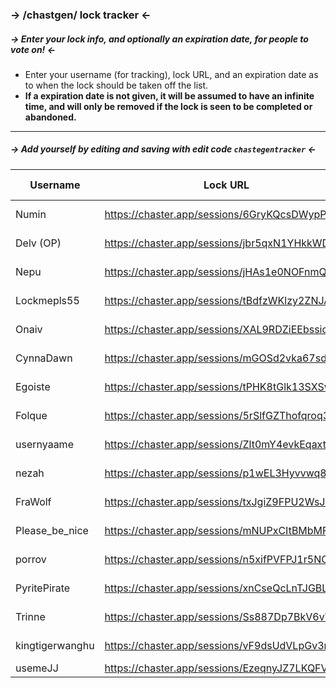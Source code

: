 ### -> /chastgen/ lock tracker <-
##### -> Enter your lock info, and optionally an expiration date, for people to vote on! <-

- Enter your username (for tracking), lock URL, and an expiration date as to when the lock should be taken off the list.
- __If a expiration date is not given, it will be assumed to have an infinite time, and will only be removed if the lock is seen to be completed or abandoned.__
---

##### -> __Add yourself by editing and saving with edit code `chastegentracker`__ <- 

| Username | Lock URL | Expiration Date |
|------------|-----------|-------------------|
| Numin | https://chaster.app/sessions/6GryKQcsDWypPPBM | 15-Nov-2023 | 
| Delv (OP) | https://chaster.app/sessions/jbr5qxN1YHkkWDmn | 01-Jan-2024 |
| Nepu | https://chaster.app/sessions/jHAs1e0NOFnmQksZ | 01-Nov-2023 |
| Lockmepls55 | https://chaster.app/sessions/tBdfzWKlzy2ZNJAV | 01-Nov-2023 |
| Onaiv | https://chaster.app/sessions/XAL9RDZiEEbssidc | 01-Nov-2023 |
| CynnaDawn | https://chaster.app/sessions/mGOSd2vka67sdUdA | 01-Nov-2023 |
| Egoiste | https://chaster.app/sessions/tPHK8tGlk13SXSwT | 01-Nov-2023 |
| Folque | https://chaster.app/sessions/5rSlfGZThofqroq3 | 01-Nov-2023 |
| usernyaame | https://chaster.app/sessions/Zlt0mY4evkEqaxtQ | 01-Nov-2023 |
| nezah | https://chaster.app/sessions/p1wEL3Hyvvwq8GUs | 01-Nov-2023 |
| FraWolf | https://chaster.app/sessions/txJgiZ9FPU2WsJ3A | 01-Nov-2023 |
| Please_be_nice | https://chaster.app/sessions/mNUPxCItBMbMFuvO | 01-Nov-2023 |
| porrov | https://chaster.app/sessions/n5xifPVFPJ1r5NC4 | 01-Nov-2023 |
| PyritePirate | https://chaster.app/sessions/xnCseQcLnTJGBLgy | 01-Nov-2023 |
| Trinne | https://chaster.app/sessions/Ss887Dp7BkV6vVks | 01-Jan-2024 |
| kingtigerwanghu | https://chaster.app/sessions/vF9dsUdVLpGv3m3p | 31-Nov-2023 |
| usemeJJ | https://chaster.app/sessions/EzeqnyJZ7LKQFVAk | == |